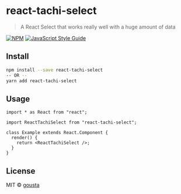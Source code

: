 # react-tachi-select

> A React Select that works really well with a huge amount of data

[![NPM](https://img.shields.io/npm/v/react-tachi-select.svg)](https://www.npmjs.com/package/react-tachi-select) [![JavaScript Style Guide](https://img.shields.io/badge/code_style-standard-brightgreen.svg)](https://standardjs.com)

## Install

```bash
npm install --save react-tachi-select
-- OR --
yarn add react-tachi-select
```

## Usage

```tsx
import * as React from "react";

import ReactTachiSelect from "react-tachi-select";

class Example extends React.Component {
  render() {
    return <ReactTachiSelect />;
  }
}
```

## License

MIT © [gousta](https://github.com/gousta)
